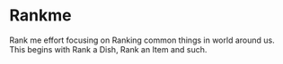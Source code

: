 # Rankme
Rank me effort focusing on Ranking common things in world around us. This begins with Rank a Dish, Rank an Item and such.
